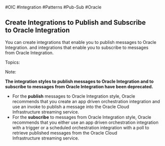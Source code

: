 #OIC #Integration #Patterns #Pub-Sub #Oracle 

## Create Integrations to Publish and Subscribe to Oracle Integration

You can create integrations that enable you to publish messages to Oracle Integration. and integrations that enable you to subscribe to messages from Oracle Integration.

Topics:

Note:

**The integration styles to publish messages to Oracle Integration and to subscribe to messages from Oracle Integration have been deprecated.**

-   For the **publish** messages to Oracle Integration style, Oracle recommends that you create an app driven orchestration integration and use an invoke to publish a message into the Oracle Cloud Infrastructure streaming service.
-   For the **subscribe** to messages from Oracle Integration style, Oracle recommends that you either use an app driven orchestration integration with a trigger or a scheduled orchestration integration with a poll to retrieve published messages from the Oracle Cloud Infrastructure streaming service.